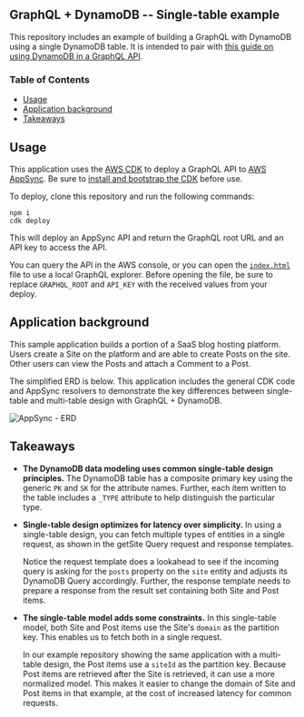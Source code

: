 ## GraphQL + DynamoDB -- Single-table example

This repository includes an example of building a GraphQL with DynamoDB using a single DynamoDB table. It is intended to pair with [this guide on using DynamoDB in a GraphQL API](TODO).

### Table of Contents

- [Usage](#usage)
- [Application background](#application-background)
- [Takeaways](#takeaways)

## Usage

This application uses the [AWS CDK](https://docs.aws.amazon.com/cdk/v2/guide/home.html) to deploy a GraphQL API to [AWS AppSync](https://aws.amazon.com/appsync/). Be sure to [install and bootstrap the CDK](https://docs.aws.amazon.com/cdk/v2/guide/getting_started.html#getting_started_install) before use.

To deploy, clone this repository and run the following commands:

```
npm i
cdk deploy
```

This will deploy an AppSync API and return the GraphQL root URL and an API key to access the API.

You can query the API in the AWS console, or you can open the [`index.html`](./index.html) file to use a local GraphQL explorer. Before opening the file, be sure to replace `GRAPHQL_ROOT` and `API_KEY` with the received values from your deploy.

## Application background

This sample application builds a portion of a SaaS blog hosting platform. Users create a Site on the platform and are able to create Posts on the site. Other users can view the Posts and attach a Comment to a Post.

The simplified ERD is below. This application includes the general CDK code and AppSync resolvers to demonstrate the key differences between single-table and multi-table design with GraphQL + DynamoDB.

![AppSync - ERD](https://user-images.githubusercontent.com/6509926/172209448-98350f3f-7fcf-4a7e-aa64-123dd59ab4e9.svg)

## Takeaways

- **The DynamoDB data modeling uses common single-table design principles.** The DynamoDB table has a composite primary key using the generic `PK` and `SK` for the attribute names. Further, each item written to the table includes a `_TYPE` attribute to help distinguish the particular type.

- **Single-table design optimizes for latency over simplicity.** In using a single-table design, you can fetch multiple types of entities in a single request, as shown in the getSite Query request and response templates.

  Notice the request template does a lookahead to see if the incoming query is asking for the `posts` property on the `site` entity and adjusts its DynamoDB Query accordingly. Further, the response template needs to prepare a response from the result set containing both Site and Post items.

- **The single-table model adds some constraints.** In this single-table model, both Site and Post items use the Site's `domain` as the partition key. This enables us to fetch both in a single request.

  In our example repository showing the same application with a multi-table design, the Post items use a `siteId` as the partition key. Because Post items are retrieved after the Site is retrieved, it can use a more normalized model. This makes it easier to change the domain of Site and Post items in that example, at the cost of increased latency for common requests.
